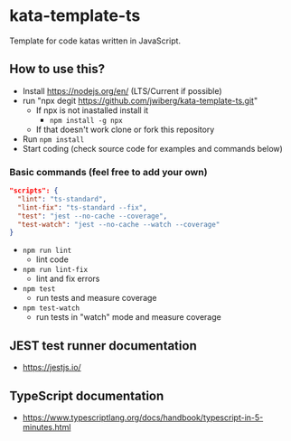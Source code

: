 # kata-template-ts
Template for code katas written in JavaScript. 

## How to use this?

* Install https://nodejs.org/en/ (LTS/Current if possible)
* run "npx degit https://github.com/jwiberg/kata-template-ts.git" 
  * If npx is not inastalled install it
    * `npm install -g npx`
  * If that doesn't work clone or fork this repository
* Run `npm install`
* Start coding (check source code for examples and commands below)

### Basic commands (feel free to add your own)
```json
"scripts": {
  "lint": "ts-standard",
  "lint-fix": "ts-standard --fix",
  "test": "jest --no-cache --coverage",
  "test-watch": "jest --no-cache --watch --coverage"
}
```
* `npm run lint`
  * lint code
* `npm run lint-fix`
  * lint and fix errors
* `npm test`
  * run tests and measure coverage
* `npm test-watch`
  * run tests in "watch" mode and measure coverage
## JEST test runner documentation
* https://jestjs.io/
## TypeScript documentation
* https://www.typescriptlang.org/docs/handbook/typescript-in-5-minutes.html


